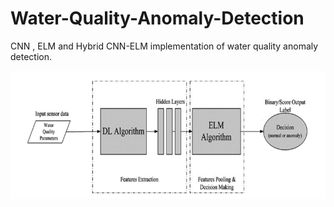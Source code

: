 # Water-Quality-Anomaly-Detection

CNN , ELM and Hybrid CNN-ELM implementation of water quality anomaly detection.

![alt text](https://github.com/Krishna-Nolan/Water-Quality-Anomaly-Detection/blob/master/Screenshot%20from%202021-01-22%2019-14-38.png)
